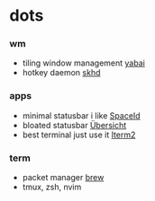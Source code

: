 # dots

### wm

- tiling window management [yabai](https://github.com/koekeishiya/yabai)
- hotkey daemon [skhd](https://github.com/koekeishiya/skhd)


### apps

- minimal statusbar i like [SpaceId](https://github.com/dshnkao/SpaceId)
- bloated statusbar [Übersicht](http://tracesof.net/uebersicht/)
- best terminal just use it [Iterm2](https://iterm2.com/)

### term

- packet manager [brew](https://brew.sh/)
- tmux, zsh, nvim
